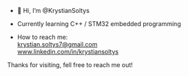 - 👋 Hi, I’m @KrystianSoltys

- Currently learning C++ / STM32 embedded programming

- How to reach me: <br>
  <a src="mailto:krystian.soltys7@gmail.com"> krystian.soltys7@gmail.com </a> <br>
  <a src="https://www.linkedin.com/in/krystiansoltys"> www.linkedin.com/in/krystiansoltys </a><br>
 
  
 Thanks for visiting, fell free to reach me out!
